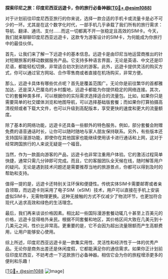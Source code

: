 **探索印尼之旅：印度尼西亚远遊卡，你的旅行必备神器[[TG💪+ @esim1088](https://t.me/s/esim1088)]**

对于计划前往印度尼西亚旅行的你来说，选择一款合适的手机卡或流量卡是必不可少的一环。尤其是在这个数字化时代，一部手机几乎承载了我们所有的旅行需求：导航、翻译、通讯、支付……而这一切都离不开一张稳定且高效的SIM卡。今天，我们就来聊聊印度尼西亚远遊卡，这款专为游客设计的SIM卡，为何能成为你旅行中的最佳伙伴。

首先，让我们来了解一下远遊卡的基本信息。远遊卡是由印尼当地运营商推出的针对短期旅客的移动数据服务产品。它支持多种语言界面，无论是英语、中文还是印尼语，都能轻松切换，非常适合初次到访的游客。此外，远遊卡提供灵活的购买方式，你可以通过官方网站、合作零售商或者直接在机场购买，非常方便。

那么，远遊卡具体有哪些优点呢？首先是覆盖范围广。无论你是前往繁华的首都雅加达，还是深入巴厘岛的乡村腹地，远遊卡都能为你提供稳定的网络连接。其次，它的套餐种类多样，可以根据你的实际需求选择适合的流量包。比如，如果你只是需要简单的社交媒体浏览和地图导航，可以选择基础版套餐；而如果你打算拍摄高清视频或者下载大文件，也可以升级到高配版本，享受更快的速度和更大的流量额度。

除了基本的网络功能，远遊卡还具备一些额外的特色服务。例如，部分套餐会附赠免费的语音通话时长，让你可以随时随地与家人朋友保持联系。另外，有些版本还支持国际漫游功能，即使你在其他国家也能继续使用该卡进行通话和上网，这对于经常跨国旅行的人来说无疑是一个福音。

当然，作为一款面向游客的产品，远遊卡也非常注重用户体验。它的激活过程简单快捷，通常只需几分钟即可完成。而且，它的客服团队全天候在线，随时解答用户的疑问。无论是遇到技术问题还是需要推荐当地的旅游景点，你都可以得到及时的帮助和支持。

值得一提的是，远遊卡还特别关注环保和便捷性。传统实体SIM卡需要邮寄或者亲自领取，而远遊卡则采用了电子SIM（eSIM）技术，用户可以直接在手机上安装虚拟SIM卡，无需物理更换。这种无接触的方式不仅减少了物流环节，也更加符合现代人追求高效和绿色的生活理念。

最后，我们再来谈谈价格因素。相比起一些国际漫游套餐动辄几十甚至上百美元的价格，远遊卡显得格外亲民。根据不同套餐和地区，其价格区间大致在几美元到十几美元之间，性价比非常高。更重要的是，它不会因为超出流量限额而产生高额费用，让用户能够安心使用。

综上所述，印度尼西亚远遊卡是一款集实用性、灵活性和经济性于一体的优秀产品。无论你是商务出差还是休闲度假，它都能满足你的通信需求。如果你正计划前往印度尼西亚，不妨考虑一下这款旅行必备神器。相信它会为你的旅程增添更多的便利和乐趣！

[[TG💪+ @esim1088](https://t.me/s/esim1088) ![Image](https://i.postimg.cc/4NQfJmqS/Snipaste-2025-05-13-00-14-12.png)]